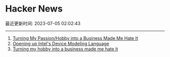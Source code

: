 # Hacker News

最近更新时间: 2023-07-05 02:02:43

--- 
1. [Turning My Passion/Hobby into a Business Made Me Hate It](https://shant.nu/turning-my-passion-hobby-into-a-business-made-me-hate-it/) 
2. [Opening up Intel's Device Modeling Language](https://community.intel.com/t5/Blogs/Products-and-Solutions/Software/Opening-up-the-Device-Modeling-Language/post/1417739) 
3. [Turning my hobby into a business made me hate it](https://shant.nu/turning-my-passion-hobby-into-a-business-made-me-hate-it/) 
